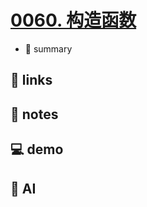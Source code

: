# [0060. 构造函数](https://github.com/Tdahuyou/javascript/tree/main/0060.%20%E6%9E%84%E9%80%A0%E5%87%BD%E6%95%B0)

- 📝 summary

## 🔗 links
## 📒 notes
## 💻 demo
## 🤖 AI
